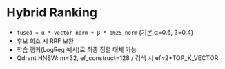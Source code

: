 
# Hybrid Ranking
- `fused = α * vector_norm + β * bm25_norm` (기본 α=0.6, β=0.4)
- 후보 희소 시 RRF 보완
- 학습 랭커(LogReg 예시)로 최종 정렬 대체 가능
- Qdrant HNSW: m=32, ef_construct=128 / 검색 시 ef≈2*TOP_K_VECTOR
